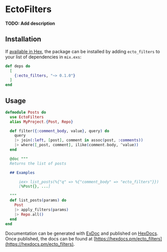 # EctoFilters

**TODO: Add description**

## Installation

If [available in Hex](https://hex.pm/docs/publish), the package can be installed
by adding `ecto_filters` to your list of dependencies in `mix.exs`:

```elixir
def deps do
  [
    {:ecto_filters, "~> 0.1.0"}
  ]
end
```

## Usage

```elixir
defmodule Posts do
  use EctoFilters
  alias MyProject.{Post, Repo}

  def filter({:comment_body, value}, query) do
    query
    |> join(:left, [post], comment in assoc(post, :comments))
    |> where([_post, comment], ilike(comment.body, ^value))
  end

  @doc """
  Returns the list of posts

  ## Examples

      iex> list_posts(%{"q" => %{"comment_body" => "ecto_filters"}})
      [%Post{}, ...]

  """
  def list_posts(params) do
    Post
    |> apply_filters(params)
    |> Repo.all()
  end
end
```

Documentation can be generated with [ExDoc](https://github.com/elixir-lang/ex_doc)
and published on [HexDocs](https://hexdocs.pm). Once published, the docs can
be found at [https://hexdocs.pm/ecto_filters](https://hexdocs.pm/ecto_filters).


